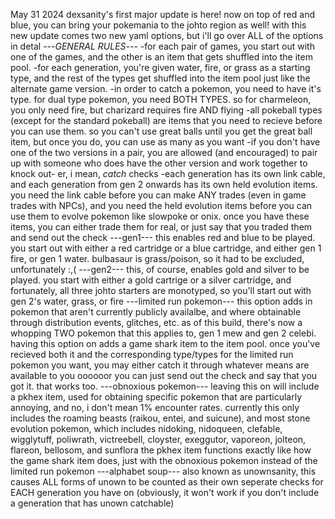 May 31 2024
dexsanity's first major update is here! now on top of red and blue, you can bring your pokemania to the johto region as well!
with this new update comes two new yaml options, but i'll go over ALL of the options in detal
---*GENERAL RULES*---
-for each pair of games, you start out with one of the games, and the other is an item that gets shuffled into the item pool. 
-for each generation, you're given water, fire, or grass as a starting type, and the rest of the types get shuffled into the item pool just like the alternate game version. 
-in order to catch a pokemon, you need to have it's type. for dual type pokemon, you need BOTH TYPES. so for charmeleon, you only need fire, but charizard requires fire AND flying
-all pokeball types (except for the standard pokeball) are items that you need to recieve before you can use them. so you can't use great balls until you get the great ball item, but once you do, you can use as many as you want
-if you don't have one of the two versions in a pair, you are allowed (and encouraged) to pair up with someone who does have the other version and work together to knock out- er, i mean, *catch* checks
-each generation has its own link cable, and each generation from gen 2 onwards has its own held evolution items. you need the link cable before you can make ANY trades (even in game trades with NPCs), and you need the 
held evolution items before you can use them to evolve pokemon like slowpoke or onix. once you have these items, you can either trade them for real, or just say that you traded them and send out the check
---gen1---
this enables red and blue to be played. you start out with either a red cartridge or a blue cartridge, and either gen 1 fire, or gen 1 water. bulbasaur is grass/poison, so it had to be excluded, unfortunately :,(
---gen2---
this, of course, enables gold and silver to be played. you start with either a gold cartrige or a silver cartridge, and fortunately, all three johto starters are monotyped, so you'll start out with gen 2's water, grass, or fire
---limited run pokemon---
this option adds in pokemon that aren't currently publicly availalbe, and where obtainable through distribution events, glitches, etc. 
as of this build, there's now a whopping TWO pokemon that this applies to, gen 1 mew and gen 2 celebi.
having this option on adds a game shark item to the item pool. once you've recieved both it and the corresponding type/types for the limited run pokemon you want, you may either catch it through whatever means are available to you
oooooor you can just send out the check and say that you got it. that works too.
---obnoxious pokemon---
leaving this on will include a pkhex item, used for obtaining specific pokemon that are particularly annoying, and no, i don't mean 1% encounter rates. currently this only includes the roaming beasts (raikou, entei, and suicune),
and most stone evolution pokemon, which includes nidoking, nidoqueen, clefable, wigglytuff, poliwrath, victreebell, cloyster, exeggutor, vaporeon, jolteon, flareon, bellosom, and sunflora
the pkhex item functions exactly like how the game shark item does, just with the obnoxious pokemon instead of the limited run pokemon
---alphabet soup---
also known as unownsanity, this causes ALL forms of unown to be counted as their own seperate checks for EACH generation you have on (obviously, it won't work if you don't include a generation that has unown catchable)
